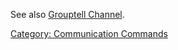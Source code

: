 See also [Grouptell Channel](Grouptell_Channel "wikilink").

[Category: Communication
Commands](Category:_Communication_Commands "wikilink")
